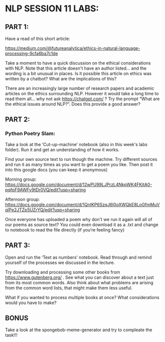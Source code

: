 # NLP SESSION 11 LABS:

## PART 1:

Have a read of this short article:

https://medium.com/@futureanalytica/ethics-in-natural-language-processing-9cfa6ba7c1de

Take a moment to have a quick discussion on the ethical considerations with NLP. Note that this article doesn't have an author listed… and the wording is a bit unusual in places. Is it possible this article on ethics was written by a chatbot? What are the implications of this?


There are an increasingly large number of research papers and academic articles on the ethics surrounding NLP. However it would take a long time to read them all… why not ask https://chatgpt.com/ ? Try the prompt “What are the ethical issues around NLP?”. Does this provide a good answer?



## PART 2:

### Python Poetry Slam:

Take a look at the ‘Cut-up-machine’ notebook (also in this week's labs folder). Run it and get an understanding of how it works. 

Find your own source text to run though the machine. Try different sources and run it as many times as you want to get a poem you like. Then post it into this google docs (you can keep it anonymous) 

Morning group:
https://docs.google.com/document/d/12wPU99LJPrzL4NkpWK4FKjtA0-pqfpF9AWFy9tDr0VQ/edit?usp=sharing

Afternoon group:
https://docs.google.com/document/d/1QnIKP6SzqJ6l0oXWQkE8LoGfmMuVqlPe2JTZp5UZrYQ/edit?usp=sharing


Once everyone has uploaded a poem why don't we run it again will all of our poems as source text? You could even download it as a .txt and change to notebook to read the file directly (if you’re feeling fancy)





## PART 3:

Open and run the ‘Text as numbers’ notebook. Read through and remind yourself of the processes we discussed in the lecture.

Try downloading and processing some other books from https://www.gutenberg.org/ . See what you can discover about a text just from its most common words. Also think about what problems are arising from the common word lists, that might make them less useful.

What if you wanted to process multiple books at once? What considerations would you have to make?

## BONUS

Take a look at the spongebob-meme-generator and try to compleate the task!!!
